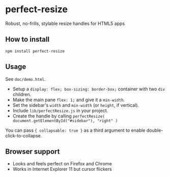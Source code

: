 # perfect-resize

Robust, no-frills, stylable resize handles for HTML5 apps

## How to install

`npm install perfect-resize`

## Usage

See ``doc/demo.html``.

 * Setup a ``display: flex; box-sizing: border-box;`` container with two ``div`` children.
 * Make the main pane ``flex: 1;`` and give it a ``min-width``.
 * Set the sidebar's ``width`` and ``min-width`` (or ``height``, if vertical).
 * Include ``lib/perfectResize.js`` in your project.
 * Create the handle by calling ``perfectResize( document.getElementById("#sidebar"), "right" )``

You can pass ``{ collapsable: true }`` as a third argument to enable double-click-to-collapse.

## Browser support

  * Looks and feels perfect on Firefox and Chrome
  * Works in Internet Explorer 11 but cursor flickers
